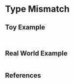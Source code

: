 # Type Mismatch
 
## Toy Example
```Solidity
 
```
## Real World Example
```Solidity

```
## References
